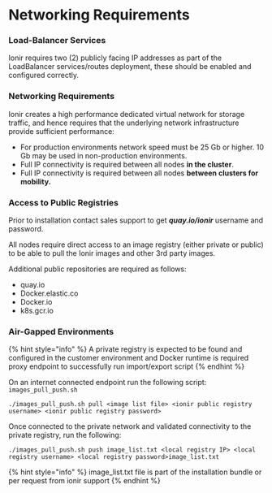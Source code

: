 # Networking Requirements

### Load-Balancer Services

Ionir requires two (2) publicly facing IP addresses as part of the LoadBalancer services/routes deployment, these should be enabled and configured correctly.

### Networking Requirements

Ionir creates a high performance dedicated virtual network for storage traffic, and hence requires that the underlying network infrastructure provide sufficient performance:

* For production environments network speed must be 25 Gb or higher. 10 Gb may be used in non-production environments.
* Full IP connectivity is required between all nodes **in the cluster**.
* Full IP connectivity is required between all nodes **between clusters for mobility.**

### Access to Public Registries

Prior to installation contact sales support to get _**quay.io/ionir**_ username and password.

All nodes require direct access to an image registry (either private or public) to be able to pull the Ionir images and other 3rd party images.

Additional public repositories are required as follows:

* quay.io
* Docker.elastic.co
* Docker.io
* k8s.gcr.io

### **Air-Gapped Environments**&#x20;

{% hint style="info" %}
A private registry is expected to be found and configured in the customer environment and Docker runtime is required proxy endpoint to successfully run import/export script
{% endhint %}

On an internet connected endpoint run the following script: `images_pull_push.sh`

```
./images_pull_push.sh pull <image list file> <ionir public registry username> <ionir public registry password>
```

Once connected to the private network and validated connectivity to the private registry, run the following:

```
./images_pull_push.sh push image_list.txt <local registry IP> <local registry username> <local registry password>image_list.txt
```

{% hint style="info" %}
image\_list.txt file is part of the installation bundle or per request from ionir support
{% endhint %}
